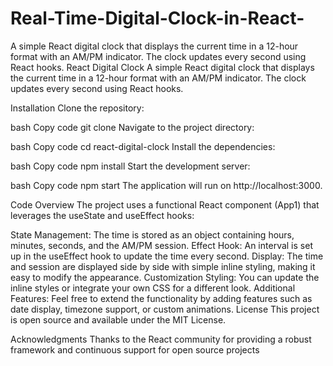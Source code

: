# Real-Time-Digital-Clock-in-React-
A simple React digital clock that displays the current time in a 12-hour format with an AM/PM indicator. The clock updates every second using React hooks.
React Digital Clock
A simple React digital clock that displays the current time in a 12-hour format with an AM/PM indicator. The clock updates every second using React hooks.

Installation
Clone the repository:

bash
Copy code
git clone <repository-url>
Navigate to the project directory:

bash
Copy code
cd react-digital-clock
Install the dependencies:

bash
Copy code
npm install
Start the development server:

bash
Copy code
npm start
The application will run on http://localhost:3000.

Code Overview
The project uses a functional React component (App1) that leverages the useState and useEffect hooks:

State Management: The time is stored as an object containing hours, minutes, seconds, and the AM/PM session.
Effect Hook: An interval is set up in the useEffect hook to update the time every second.
Display: The time and session are displayed side by side with simple inline styling, making it easy to modify the appearance.
Customization
Styling: You can update the inline styles or integrate your own CSS for a different look.
Additional Features: Feel free to extend the functionality by adding features such as date display, timezone support, or custom animations.
License
This project is open source and available under the MIT License.

Acknowledgments
Thanks to the React community for providing a robust framework and continuous support for open source projects
